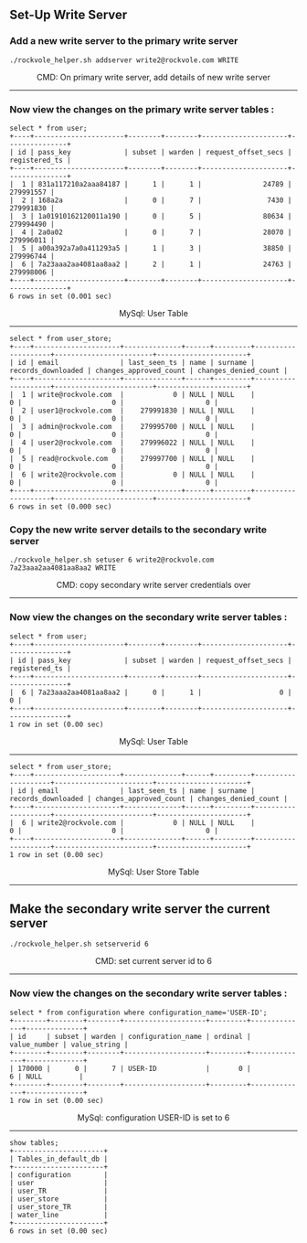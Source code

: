 ## Set-Up Write Server

### Add a new write server to the primary write server

```shell
./rockvole_helper.sh addserver write2@rockvole.com WRITE
```
<div align="center">CMD: On primary write server, add details of new write server</div>
<hr/>

### Now view the changes on the primary write server tables :

```roomsql
select * from user;
+----+----------------------+--------+--------+---------------------+---------------+
| id | pass_key             | subset | warden | request_offset_secs | registered_ts |
+----+----------------------+--------+--------+---------------------+---------------+
|  1 | 831a117210a2aaa84187 |      1 |      1 |               24789 |     279991557 |
|  2 | 168a2a               |      0 |      7 |                7430 |     279991830 |
|  3 | 1a01910162120011a190 |      0 |      5 |               80634 |     279994490 |
|  4 | 2a0a02               |      0 |      7 |               28070 |     279996011 |
|  5 | a00a392a7a0a411293a5 |      1 |      3 |               38850 |     279996744 |
|  6 | 7a23aaa2aa4081aa8aa2 |      2 |      1 |               24763 |     279998006 |
+----+----------------------+--------+--------+---------------------+---------------+
6 rows in set (0.001 sec)
```
<div align="center">MySql: User Table</div>
<hr/>

```roomsql
select * from user_store;
+----+---------------------+--------------+------+---------+--------------------+------------------------+----------------------+
| id | email               | last_seen_ts | name | surname | records_downloaded | changes_approved_count | changes_denied_count |
+----+---------------------+--------------+------+---------+--------------------+------------------------+----------------------+
|  1 | write@rockvole.com  |            0 | NULL | NULL    |                  0 |                      0 |                    0 |
|  2 | user1@rockvole.com  |    279991830 | NULL | NULL    |                  0 |                      0 |                    0 |
|  3 | admin@rockvole.com  |    279995700 | NULL | NULL    |                  0 |                      0 |                    0 |
|  4 | user2@rockvole.com  |    279996022 | NULL | NULL    |                  0 |                      0 |                    0 |
|  5 | read@rockvole.com   |    279997700 | NULL | NULL    |                  0 |                      0 |                    0 |
|  6 | write2@rockvole.com |            0 | NULL | NULL    |                  0 |                      0 |                    0 |
+----+---------------------+--------------+------+---------+--------------------+------------------------+----------------------+
6 rows in set (0.000 sec)
```

### Copy the new write server details to the secondary write server

```shell
./rockvole_helper.sh setuser 6 write2@rockvole.com 7a23aaa2aa4081aa8aa2 WRITE
```
<div align="center">CMD: copy secondary write server credentials over</div>
<hr/>

### Now view the changes on the secondary write server tables :

```roomsql
select * from user;
+----+----------------------+--------+--------+---------------------+---------------+
| id | pass_key             | subset | warden | request_offset_secs | registered_ts |
+----+----------------------+--------+--------+---------------------+---------------+
|  6 | 7a23aaa2aa4081aa8aa2 |      0 |      1 |                   0 |             0 |
+----+----------------------+--------+--------+---------------------+---------------+
1 row in set (0.00 sec)
```
<div align="center">MySql: User Table</div>
<hr/>

```roomsql
select * from user_store;
+----+---------------------+--------------+------+---------+--------------------+------------------------+----------------------+
| id | email               | last_seen_ts | name | surname | records_downloaded | changes_approved_count | changes_denied_count |
+----+---------------------+--------------+------+---------+--------------------+------------------------+----------------------+
|  6 | write2@rockvole.com |            0 | NULL | NULL    |                  0 |                      0 |                    0 |
+----+---------------------+--------------+------+---------+--------------------+------------------------+----------------------+
1 row in set (0.00 sec)
```
<div align="center">MySql: User Store Table</div>
<hr/>

## Make the secondary write server the current server

```shell
./rockvole_helper.sh setserverid 6
```
<div align="center">CMD: set current server id to 6</div>
<hr/>

### Now view the changes on the secondary write server tables :

```roomsql
select * from configuration where configuration_name='USER-ID';
+--------+--------+--------+--------------------+---------+--------------+--------------+
| id     | subset | warden | configuration_name | ordinal | value_number | value_string |
+--------+--------+--------+--------------------+---------+--------------+--------------+
| 170000 |      0 |      7 | USER-ID            |       0 |            6 | NULL         |
+--------+--------+--------+--------------------+---------+--------------+--------------+
1 row in set (0.00 sec)
```
<div align="center">MySql: configuration USER-ID is set to 6</div>
<hr/>

```roomsql
show tables;
+----------------------+
| Tables_in_default_db |
+----------------------+
| configuration        |
| user                 |
| user_TR              |
| user_store           |
| user_store_TR        |
| water_line           |
+----------------------+
6 rows in set (0.00 sec)
```
